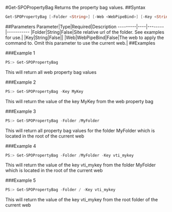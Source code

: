#Get-SPOPropertyBag
Returns the property bag values.
##Syntax
```powershell
Get-SPOPropertyBag [-Folder <String>] [-Web <WebPipeBind>] [-Key <String>]
```


##Parameters
Parameter|Type|Required|Description
---------|----|--------|-----------
|Folder|String|False|Site relative url of the folder. See examples for use.|
|Key|String|False||
|Web|WebPipeBind|False|The web to apply the command to. Omit this parameter to use the current web.|
##Examples

###Example 1
```powershell
PS:> Get-SPOPropertyBag
```
This will return all web property bag values

###Example 2
```powershell
PS:> Get-SPOPropertyBag -Key MyKey
```
This will return the value of the key MyKey from the web property bag

###Example 3
```powershell
PS:> Get-SPOPropertyBag -Folder /MyFolder
```
This will return all property bag values for the folder MyFolder which is located in the root of the current web

###Example 4
```powershell
PS:> Get-SPOPropertyBag -Folder /MyFolder -Key vti_mykey
```
This will return the value of the key vti_mykey from the folder MyFolder which is located in the root of the current web

###Example 5
```powershell
PS:> Get-SPOPropertyBag -Folder / -Key vti_mykey
```
This will return the value of the key vti_mykey from the root folder of the current web
